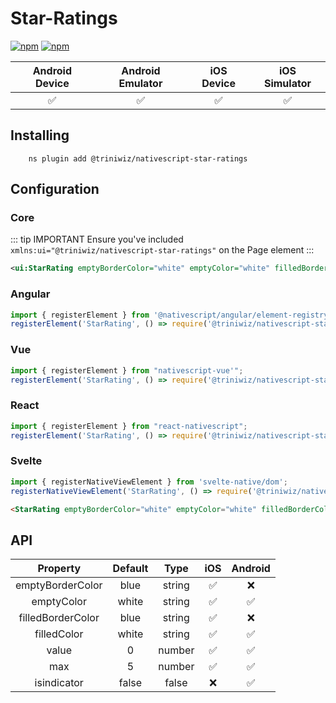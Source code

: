 # Star-Ratings

[![npm](https://img.shields.io/npm/v/@triniwiz/nativescript-star-ratings.svg)](https://www.npmjs.com/package/@triniwiz/nativescript-star-ratings)
[![npm](https://img.shields.io/npm/dt/@triniwiz/nativescript-star-ratings.svg?label=npm%20downloads)](https://www.npmjs.com/package/@triniwiz/nativescript-star-ratings)

|   Android Device  |   Android Emulator    |   iOS Device  |   iOS Simulator   |
| :-------------:     |:-------------:        |:-------------:| :-----:            |
| :white_check_mark:|:white_check_mark:     |:white_check_mark:|    :white_check_mark:| 


## Installing 

```base
    ns plugin add @triniwiz/nativescript-star-ratings
```

## Configuration

### Core

::: tip IMPORTANT
Ensure you've included `xmlns:ui="@triniwiz/nativescript-star-ratings"` on the
Page element
:::

```xml
<ui:StarRating emptyBorderColor="white" emptyColor="white" filledBorderColor="black" filledColor="red" value="2" max="5"/>
```

### Angular

```ts
import { registerElement } from '@nativescript/angular/element-registry';
registerElement('StarRating', () => require('@triniwiz/nativescript-star-ratings').StarRating);
```

### Vue

```ts
import { registerElement } from "nativescript-vue'";
registerElement('StarRating', () => require('@triniwiz/nativescript-star-ratings').StarRating);
```



### React

```ts
import { registerElement } from "react-nativescript";
registerElement('StarRating', () => require('@triniwiz/nativescript-star-ratings').StarRating);
```



### Svelte

```ts
import { registerNativeViewElement } from 'svelte-native/dom';
registerNativeViewElement('StarRating', () => require('@triniwiz/nativescript-star-ratings').StarRating);
```

```html
<StarRating emptyBorderColor="white" emptyColor="white" filledBorderColor="black" filledColor="red" value="{{value}}" max="{{max}}" isindicator="false"></StarRating>
```


## API

|   Property  |   Default    |   Type  |   iOS  | Android |
| :-------------:|:-------------: |:-------------:| :-----:| :-----:|
| emptyBorderColor |blue    | string | :white_check_mark: | :x: |
| emptyColor |white    | string | :white_check_mark: | :white_check_mark: |
| filledBorderColor |blue    | string | :white_check_mark: | :x: |
| filledColor |white    | string | :white_check_mark: | :white_check_mark: |
| value |0    | number | :white_check_mark: | :white_check_mark: |
| max |5    | number | :white_check_mark: | :white_check_mark: |
| isindicator |false    | false | :x: | :white_check_mark: |